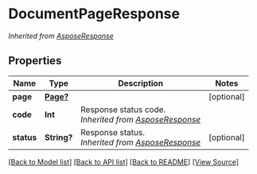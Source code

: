 # DocumentPageResponse


*Inherited from [AsposeResponse](AsposeResponse.md)*
## Properties
Name | Type | Description | Notes
------------ | ------------- | ------------- | -------------
**page** | [**Page?**](Page.md) |  | [optional]
**code** | **Int** | Response status code.<br />*Inherited from [AsposeResponse](AsposeResponse.md)* | 
**status** | **String?** | Response status.<br />*Inherited from [AsposeResponse](AsposeResponse.md)* | [optional]

[[Back to Model list]](../README.md#documentation-for-models) [[Back to API list]](../README.md#documentation-for-api-endpoints) [[Back to README]](../README.md) [[View Source]](../src/models/DocumentPageResponse.ts)

